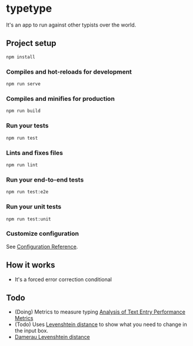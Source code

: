 # typetype

It's an app to run against other typists over the world.


## Project setup
```
npm install
```

### Compiles and hot-reloads for development
```
npm run serve
```

### Compiles and minifies for production
```
npm run build
```

### Run your tests
```
npm run test
```

### Lints and fixes files
```
npm run lint
```

### Run your end-to-end tests
```
npm run test:e2e
```

### Run your unit tests
```
npm run test:unit
```

### Customize configuration
See [Configuration Reference](https://cli.vuejs.org/config/).


## How it works
* It's a forced error correction conditional


## Todo

* (Doing) Metrics to measure typing [Analysis of Text Entry Performance Metrics ](https://www.asarif.com/pub/Arif_TIC-STH2009.pdf)
* (Todo) Uses [Levenshtein distance](https://en.wikipedia.org/wiki/Levenshtein_distance) to show what you need to change in the input box. 
* [Damerau Levenshtein distance](https://en.wikipedia.org/wiki/Damerau%E2%80%93Levenshtein_distance)